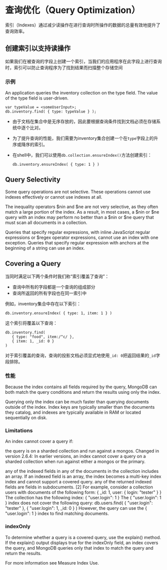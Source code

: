 # 查询优化（Query Optimization）

索引（Indexes）通过减少读操作在进行查询时所操作的数据的总量有效地提升了查询效率。

## 创建索引以支持读操作

如果我们在被查询的字段上创建一个索引，当我们的应用程序在此字段上进行查询时，索引可以防止查询程序为了找到结果而扫描整个存储空间

### 示例
An application queries the inventory collection on the type field. The value of the type field is user-driven.

```
var typeValue = <someUserInput>;
db.inventory.find( { type: typeValue } );
```

- 由于文档在集合中是无序存放的，因此要根据查询条件找到文档必须在存储系统中逐个比对。
- 为了提升查询的性能，我们需要为inventory集合创建一个在`type`字段上的升序或降序的索引。
- 在shell中，我们可以使用`db.collection.ensureIndex()`方法创建索引：

   `db.inventory.ensureIndex( { type: 1 } )`


## Query Selectivity

Some query operations are not selective. These operations cannot use indexes effectively or cannot use indexes at all.

The inequality operators $nin and $ne are not very selective, as they often match a large portion of the index. As a result, in most cases, a $nin or $ne query with an index may perform no better than a $nin or $ne query that must scan all documents in a collection.

Queries that specify regular expressions, with inline JavaScript regular expressions or $regex operator expressions, cannot use an index with one exception. Queries that specify regular expression with anchors at the beginning of a string can use an index.

## Covering a Query

当同时满足以下两个条件时我们称“索引覆盖了查询”：

- 查询中所有的字段都是一个查询的组成部分
- 查询所返回的所有字段也在同一索引中

例如，inventory集合中存在以下索引：

   `db.inventory.ensureIndex( { type: 1, item: 1 } )`

这个索引将覆盖以下查询：

   ```
   db.inventory.find(
      { type: "food", item:/^c/ },
      { item: 1, _id: 0 }
   )
   ```

对于索引覆盖的查询，查询的投影文档必须显式地使用`_id: 0`把返回结果的`_id`字段排除。

### 性能
Because the index contains all fields required by the query, MongoDB can both match the query conditions and return the results using only the index.

Querying only the index can be much faster than querying documents outside of the index. Index keys are typically smaller than the documents they catalog, and indexes are typically available in RAM or located sequentially on disk.

### Limitations
An index cannot cover a query if:

the query is on a sharded collection and run against a mongos.
Changed in version 2.6.4: In earlier versions, an index cannot cover a query on a sharded collection when run against either a mongos or the primary.

any of the indexed fields in any of the documents in the collection includes an array. If an indexed field is an array, the index becomes a multi-key index index and cannot support a covered query.
any of the returned indexed fields are fields in subdocuments. [2] For example, consider a collection users with documents of the following form:
{ _id: 1, user: { login: "tester" } }
The collection has the following index:
{ "user.login": 1 }
The { "user.login": 1 } index does not cover the following query:
db.users.find( { "user.login": "tester" }, { "user.login": 1, _id: 0 } )
However, the query can use the { "user.login": 1 } index to find matching documents.

### indexOnly

To determine whether a query is a covered query, use the explain() method. If the explain() output displays true for the indexOnly field, an index covers the query, and MongoDB queries only that index to match the query and return the results.

For more information see Measure Index Use.